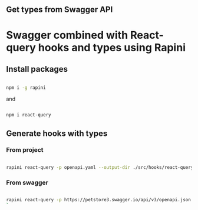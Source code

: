 ## Get types from Swagger API

# Swagger combined with React-query hooks and types using Rapini

## Install packages

```bash

npm i -g rapini

```

and

```bash

npm i react-query

```

## Generate hooks with types

### From project

```bash

rapini react-query -p openapi.yaml --output-dir ./src/hooks/react-query-api-hooks

```

### From swagger

```bash

rapini react-query -p https://petstore3.swagger.io/api/v3/openapi.json --output-dir ./src/hooks/react-query-api-hooks
`
```
